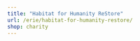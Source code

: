 ```yaml
---
title: "Habitat for Humanity ReStore"
url: /erie/habitat-for-humanity-restore/
shop: charity
---
```

